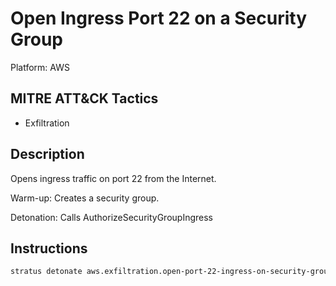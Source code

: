 # Open Ingress Port 22 on a Security Group

Platform: AWS

## MITRE ATT&CK Tactics

- Exfiltration

## Description


Opens ingress traffic on port 22 from the Internet.

Warm-up: Creates a security group.

Detonation: Calls AuthorizeSecurityGroupIngress


## Instructions

```bash title="Detonate with Stratus Red Team"
stratus detonate aws.exfiltration.open-port-22-ingress-on-security-group
```